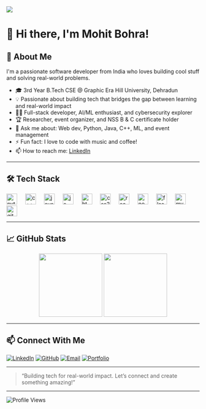 <a href="https://git.io/typing-svg">
    <img src="https://readme-typing-svg.herokuapp.com/?lines=Hello%2C+Techies!+👋;I'm+MOHIT+BOHRA.;&center=true&size=30&color=F7A8B8""> 
  </a>

# 👋 Hi there, I'm Mohit Bohra!

## 🚀 About Me

I'm a passionate software developer from India who loves building cool stuff and solving real-world problems.

- 🎓 3rd Year B.Tech CSE @ Graphic Era Hill University, Dehradun
- 💡 Passionate about building tech that bridges the gap between learning and real-world impact
- 🧑‍💻 Full-stack developer, AI/ML enthusiast, and cybersecurity explorer
- 🏆 Researcher, event organizer, and NSS B & C certificate holder
- 💬 Ask me about: Web dev, Python, Java, C++, ML, and event management
- ⚡ Fun fact: I love to code with music and coffee!
- 📫 How to reach me: [LinkedIn](https://www.linkedin.com/in/mohit-bohra-b30a21251/)

---

## 🛠️ Tech Stack

<div align="left">
  <img src="https://cdn.jsdelivr.net/gh/devicons/devicon/icons/python/python-original.svg" height="28" alt="python logo" />
  <img width="13" />
  <img src="https://cdn.jsdelivr.net/gh/devicons/devicon/icons/cplusplus/cplusplus-original.svg" height="28" alt="c++ logo" />
  <img width="13" />
  <img src="https://cdn.jsdelivr.net/gh/devicons/devicon/icons/java/java-original.svg" height="28" alt="java logo" />
  <img width="13" />
  <img src="https://cdn.jsdelivr.net/gh/devicons/devicon/icons/javascript/javascript-original.svg" height="28" alt="js logo" />
  <img width="13" />
  <img src="https://cdn.jsdelivr.net/gh/devicons/devicon/icons/html5/html5-original.svg" height="28" alt="html5 logo" />
  <img width="13" />
  <img src="https://cdn.jsdelivr.net/gh/devicons/devicon/icons/css3/css3-original.svg" height="28" alt="css3 logo" />
  <img width="13" />
  <img src="https://cdn.jsdelivr.net/gh/devicons/devicon/icons/react/react-original.svg" height="28" alt="react logo" />
  <img width="13" />
  <img src="https://cdn.jsdelivr.net/gh/devicons/devicon/icons/nodejs/nodejs-original.svg" height="28" alt="nodejs logo" />
  <img width="13" />
  <img src="https://cdn.jsdelivr.net/gh/devicons/devicon/icons/flask/flask-original.svg" height="28" alt="flask logo" />
  <img width="13" />
  <img src="https://cdn.jsdelivr.net/gh/devicons/devicon/icons/mysql/mysql-original.svg" height="28" alt="mysql logo" />
  <img width="13" />
  <img src="https://cdn.jsdelivr.net/gh/devicons/devicon/icons/git/git-original.svg" height="28" alt="git logo" />
</div>

---

## 📈 GitHub Stats

<p align="center">
  <img src="https://github-readme-stats.vercel.app/api?username=Mohitbohra18&show_icons=true&theme=radical" height="165"/>
  <img src="https://github-readme-stats.vercel.app/api/top-langs/?username=Mohitbohra18&layout=compact&theme=radical" height="165"/>
</p>

---

## 📫 Connect With Me

[![LinkedIn](https://img.shields.io/badge/-LinkedIn-blue?style=flat-square&logo=Linkedin&logoColor=white&link=https://www.linkedin.com/in/mohit-bohra-b30a21251/)](https://www.linkedin.com/in/mohit-bohra-b30a21251/)
[![GitHub](https://img.shields.io/badge/-GitHub-black?style=flat-square&logo=github&logoColor=white&link=https://github.com/Mohitbohra18)](https://github.com/Mohitbohra18)
[![Email](https://img.shields.io/badge/-Email-D14836?style=flat-square&logo=gmail&logoColor=white&link=mailto:manvendarsinghbohra@gmail.com)](mailto:manvendarsinghbohra@gmail.com)
[![Portfolio](https://img.shields.io/badge/Portfolio-3f8efc?logo=google-chrome&logoColor=white)](https://Mohitbohra18/eportfolio/)

---

> “Building tech for real-world impact. Let’s connect and create something amazing!”

---

![Profile Views](https://komarev.com/ghpvc/?username=Mohitbohra18&color=blue)
